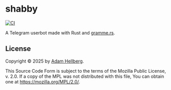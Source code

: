 # shabby

[![CI][action-ci-badge]][action-ci]

A Telegram userbot made with Rust and [gramme.rs][grammers].

## License

Copyright © 2025 by [Adam Hellberg][sharparam].

This Source Code Form is subject to the terms of the Mozilla Public
License, v. 2.0. If a copy of the MPL was not distributed with this
file, You can obtain one at https://mozilla.org/MPL/2.0/.

[sharparam]: https://sharparam.com

[action-ci]: https://github.com/Sharparam/shabby/actions/workflows/ci.yml
[action-ci-badge]: https://github.com/Sharparam/shabby/actions/workflows/ci.yml/badge.svg

[grammers]: https://gramme.rs
